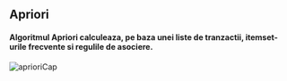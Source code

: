 ## Apriori

#### Algoritmul Apriori calculeaza, pe baza unei liste de tranzactii, itemset-urile frecvente si regulile de asociere.         



![aprioriCap](https://user-images.githubusercontent.com/57573864/73065522-6e0f1280-3eac-11ea-9738-c46b7f4192db.PNG)
